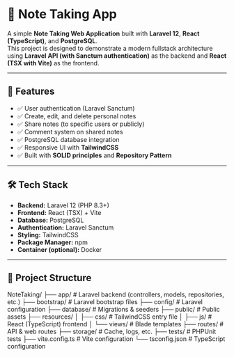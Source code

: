 # 📒 Note Taking App

A simple **Note Taking Web Application** built with **Laravel 12**, **React (TypeScript)**, and **PostgreSQL**.  
This project is designed to demonstrate a modern fullstack architecture using **Laravel API (with Sanctum authentication)** as the backend and **React (TSX with Vite)** as the frontend.

---

## 🚀 Features

-   ✅ User authentication (Laravel Sanctum)
-   ✅ Create, edit, and delete personal notes
-   ✅ Share notes (to specific users or publicly)
-   ✅ Comment system on shared notes
-   ✅ PostgreSQL database integration
-   ✅ Responsive UI with **TailwindCSS**
-   ✅ Built with **SOLID principles** and **Repository Pattern**

---

## 🛠️ Tech Stack

-   **Backend:** Laravel 12 (PHP 8.3+)
-   **Frontend:** React (TSX) + Vite
-   **Database:** PostgreSQL
-   **Authentication:** Laravel Sanctum
-   **Styling:** TailwindCSS
-   **Package Manager:** npm
-   **Container (optional):** Docker

---

## 📂 Project Structure

NoteTaking/
├── app/ # Laravel backend (controllers, models, repositories, etc.)
├── bootstrap/ # Laravel bootstrap files
├── config/ # Laravel configuration
├── database/ # Migrations & seeders
├── public/ # Public assets
├── resources/
│ ├── css/ # TailwindCSS entry file
│ ├── js/ # React (TypeScript) frontend
│ └── views/ # Blade templates
├── routes/ # API & web routes
├── storage/ # Cache, logs, etc.
├── tests/ # PHPUnit tests
├── vite.config.ts # Vite configuration
└── tsconfig.json # TypeScript configuration
